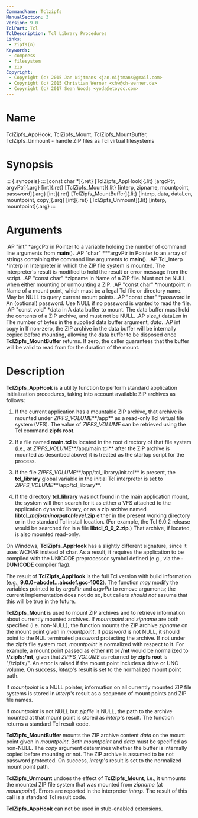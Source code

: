 ```yaml
---
CommandName: Tclzipfs
ManualSection: 3
Version: 9.0
TclPart: Tcl
TclDescription: Tcl Library Procedures
Links:
 - zipfs(n)
Keywords:
 - compress
 - filesystem
 - zip
Copyright:
 - Copyright (c) 2015 Jan Nijtmans <jan.nijtmans@gmail.com>
 - Copyright (c) 2015 Christian Werner <chw@ch-werner.de>
 - Copyright (c) 2017 Sean Woods <yoda@etoyoc.com>
---
```


# Name

TclZipfs_AppHook, TclZipfs_Mount, TclZipfs_MountBuffer, TclZipfs_Unmount - handle ZIP files as Tcl virtual filesystems

# Synopsis

::: {.synopsis} :::
[const char *]{.ret} [TclZipfs_AppHook]{.lit} [argcPtr, argvPtr]{.arg}
[int]{.ret} [TclZipfs_Mount]{.lit} [interp, zipname, mountpoint, password]{.arg}
[int]{.ret} [TclZipfs_MountBuffer]{.lit} [interp, data, dataLen, mountpoint, copy]{.arg}
[int]{.ret} [TclZipfs_Unmount]{.lit} [interp, mountpoint]{.arg}
:::

# Arguments

.AP "int" *argcPtr in Pointer to a variable holding the number of command line arguments from **main**(). .AP "char" ***argvPtr in Pointer to an array of strings containing the command line arguments to **main**(). .AP Tcl_Interp *interp in Interpreter in which the ZIP file system is mounted.  The interpreter's result is modified to hold the result or error message from the script. .AP "const char" *zipname in Name of a ZIP file. Must not be NULL when either mounting or unmounting a ZIP. .AP "const char" *mountpoint in Name of a mount point, which must be a legal Tcl file or directory name. May be NULL to query current mount points. .AP "const char" *password in An (optional) password. Use NULL if no password is wanted to read the file. .AP "const void" *data in A data buffer to mount. The data buffer must hold the contents of a ZIP archive, and must not be NULL. .AP size_t dataLen in The number of bytes in the supplied data buffer argument, *data*. .AP int copy in If non-zero, the ZIP archive in the data buffer will be internally copied before mounting, allowing the data buffer to be disposed once **TclZipfs_MountBuffer** returns. If zero, the caller guarantees that the buffer will be valid to read from for the duration of the mount.

# Description

**TclZipfs_AppHook** is a utility function to perform standard application initialization procedures, taking into account available ZIP archives as follows:

1. If the current application has a mountable ZIP archive, that archive is mounted under *ZIPFS_VOLUME***/app** as a read-only Tcl virtual file system (VFS). The value of *ZIPFS_VOLUME* can be retrieved using the Tcl command **zipfs root**.

2. If a file named **main.tcl** is located in the root directory of that file system (i.e., at *ZIPFS_VOLUME***/app/main.tcl** after the ZIP archive is mounted as described above) it is treated as the startup script for the process.

3. If the file *ZIPFS_VOLUME***/app/tcl_library/init.tcl** is present, the **tcl_library** global variable in the initial Tcl interpreter is set to *ZIPFS_VOLUME***/app/tcl_library**.

4. If the directory **tcl_library** was not found in the main application mount, the system will then search for it as either a VFS attached to the application dynamic library, or as a zip archive named **libtcl_***major***_***minor***_***patchlevel***.zip** either in the present working directory or in the standard Tcl install location. (For example, the Tcl 9.0.2 release would be searched for in a file **libtcl_9_0_2.zip**.) That archive, if located, is also mounted read-only.


On Windows, **TclZipfs_AppHook** has a slightly different signature, since it uses WCHAR instead of char. As a result, it requires the application to be compiled with the UNICODE preprocessor symbol defined (e.g., via the **-DUNICODE** compiler flag).

The result of **TclZipfs_AppHook** is the full Tcl version with build information (e.g., **9.0.0+abcdef...abcdef.gcc-1002**). The function *may* modify the variables pointed to by *argcPtr* and *argvPtr* to remove arguments; the current implementation does not do so, but callers *should not* assume that this will be true in the future.

**TclZipfs_Mount** is used to mount ZIP archives and to retrieve information about currently mounted archives. If *mountpoint* and *zipname* are both specified (i.e. non-NULL), the function mounts the ZIP archive *zipname* on the mount point given in *mountpoint*. If *password* is not NULL, it should point to the NUL terminated password protecting the archive. If not under the zipfs file system root, *mountpoint* is normalized with respect to it. For example, a mount point passed as either **mt** or **/mt** would be normalized to **//zipfs:/mt**, given that *ZIPFS_VOLUME* as returned by **zipfs root** is "//zipfs:/". An error is raised if the mount point includes a drive or UNC volume. On success, *interp*'s result is set to the normalized mount point path.

If *mountpoint* is a NULL pointer, information on all currently mounted ZIP file systems is stored in *interp*'s result as a sequence of mount points and ZIP file names.

If *mountpoint* is not NULL but *zipfile* is NULL, the path to the archive mounted at that mount point is stored as *interp*'s result. The function returns a standard Tcl result code.

**TclZipfs_MountBuffer** mounts the ZIP archive content *data* on the mount point given in *mountpoint*. Both *mountpoint* and *data* must be specified as non-NULL. The *copy* argument determines whether the buffer is internally copied before mounting or not. The ZIP archive is assumed to be not password protected. On success, *interp*'s result is set to the normalized mount point path.

**TclZipfs_Unmount** undoes the effect of **TclZipfs_Mount**, i.e., it unmounts the mounted ZIP file system that was mounted from *zipname* (at *mountpoint*). Errors are reported in the interpreter *interp*.  The result of this call is a standard Tcl result code.

**TclZipfs_AppHook** can not be used in stub-enabled extensions.

